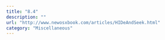 ```yaml
---
title: "8.4"
description: ""
url: "http://www.newosxbook.com/articles/HIDeAndSeek.html"
category: "Miscellaneous"
---
```

